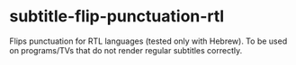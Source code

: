 # subtitle-flip-punctuation-rtl
Flips punctuation for RTL languages (tested only with Hebrew). To be used on programs/TVs that do not render regular subtitles correctly.
